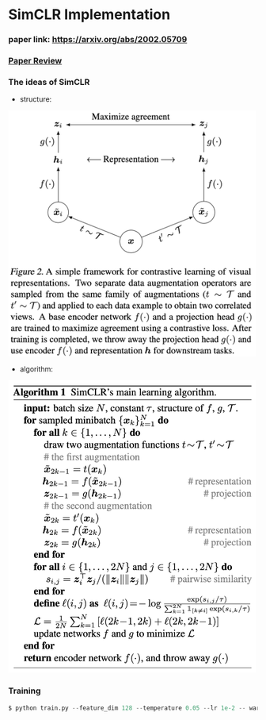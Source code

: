 # SimCLR Implementation  

### paper link: https://arxiv.org/abs/2002.05709

### [Paper Review](https://github.com/Sangh0/Self-Supervised-Learning/blob/main/SimCLR/simclr_paper_review.ipynb)


### The ideas of SimCLR  
- structure:  
<img src = "https://github.com/Sangh0/Self-Supervised-Learning/blob/main/SimCLR/figure/figure2.png?raw=true" width=500>

- algorithm:  
<img src = "https://github.com/Sangh0/Self-Supervised-Learning/blob/main/SimCLR/figure/algorithm.png?raw=true" width=500>

### Training  
```python
$ python train.py --feature_dim 128 --temperature 0.05 --lr 1e-2 -- warmup_epoch 10 --batch_size 32
```